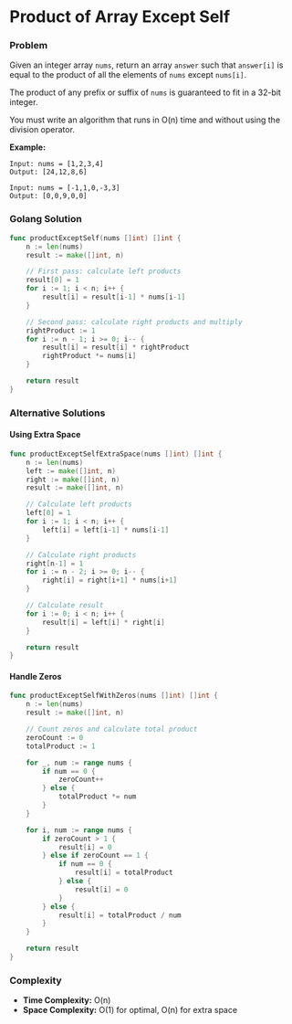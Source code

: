 # Product of Array Except Self

### Problem

Given an integer array `nums`, return an array `answer` such that `answer[i]` is equal to the product of all the elements of `nums` except `nums[i]`.

The product of any prefix or suffix of `nums` is guaranteed to fit in a 32-bit integer.

You must write an algorithm that runs in O(n) time and without using the division operator.

**Example:**

```
Input: nums = [1,2,3,4]
Output: [24,12,8,6]

Input: nums = [-1,1,0,-3,3]
Output: [0,0,9,0,0]
```

### Golang Solution

```go
func productExceptSelf(nums []int) []int {
    n := len(nums)
    result := make([]int, n)

    // First pass: calculate left products
    result[0] = 1
    for i := 1; i < n; i++ {
        result[i] = result[i-1] * nums[i-1]
    }

    // Second pass: calculate right products and multiply
    rightProduct := 1
    for i := n - 1; i >= 0; i-- {
        result[i] = result[i] * rightProduct
        rightProduct *= nums[i]
    }

    return result
}
```

### Alternative Solutions

#### **Using Extra Space**

```go
func productExceptSelfExtraSpace(nums []int) []int {
    n := len(nums)
    left := make([]int, n)
    right := make([]int, n)
    result := make([]int, n)

    // Calculate left products
    left[0] = 1
    for i := 1; i < n; i++ {
        left[i] = left[i-1] * nums[i-1]
    }

    // Calculate right products
    right[n-1] = 1
    for i := n - 2; i >= 0; i-- {
        right[i] = right[i+1] * nums[i+1]
    }

    // Calculate result
    for i := 0; i < n; i++ {
        result[i] = left[i] * right[i]
    }

    return result
}
```

#### **Handle Zeros**

```go
func productExceptSelfWithZeros(nums []int) []int {
    n := len(nums)
    result := make([]int, n)

    // Count zeros and calculate total product
    zeroCount := 0
    totalProduct := 1

    for _, num := range nums {
        if num == 0 {
            zeroCount++
        } else {
            totalProduct *= num
        }
    }

    for i, num := range nums {
        if zeroCount > 1 {
            result[i] = 0
        } else if zeroCount == 1 {
            if num == 0 {
                result[i] = totalProduct
            } else {
                result[i] = 0
            }
        } else {
            result[i] = totalProduct / num
        }
    }

    return result
}
```

### Complexity

- **Time Complexity:** O(n)
- **Space Complexity:** O(1) for optimal, O(n) for extra space
